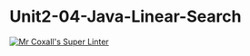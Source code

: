 # Unit2-04-Java-Linear-Search
[![Mr Coxall's Super Linter](https://github.com/ICS4U-Programming-JohnnatanYM/Unit2-04-Java-Linear-Search/workflows/Mr%20Coxall's%20Super%20Linter/badge.svg)](https://github.com/ICS4U-Programming-JohnnatanYM/Unit2-04-Java-Linear-Search/actions/)
